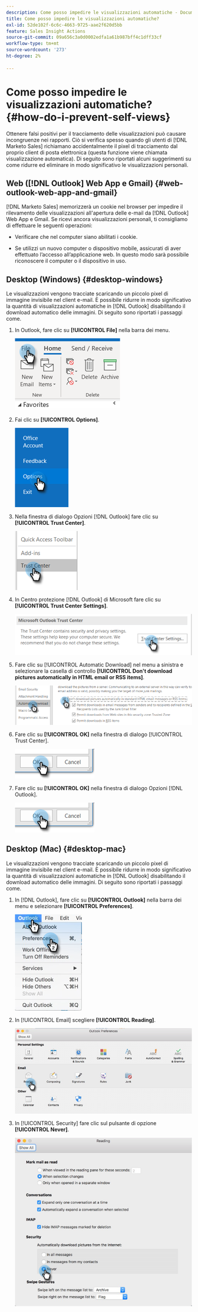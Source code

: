 ```yaml
---
description: Come posso impedire le visualizzazioni automatiche - Documentazione di Marketo - Documentazione del prodotto
title: Come posso impedire le visualizzazioni automatiche?
exl-id: 52de102f-6c6c-4663-9725-aae2f620d5bb
feature: Sales Insight Actions
source-git-commit: 09a656c3a0d0002edfa1a61b987bff4c1dff33cf
workflow-type: tm+mt
source-wordcount: '273'
ht-degree: 2%

---
```


# Come posso impedire le visualizzazioni automatiche? {#how-do-i-prevent-self-views}

Ottenere falsi positivi per il tracciamento delle visualizzazioni può causare incongruenze nei rapporti. Ciò si verifica spesso quando gli utenti di [!DNL Marketo Sales] richiamano accidentalmente il pixel di tracciamento dal proprio client di posta elettronica (questa funzione viene chiamata visualizzazione automatica). Di seguito sono riportati alcuni suggerimenti su come ridurre ed eliminare in modo significativo le visualizzazioni personali.

## Web ([!DNL Outlook] Web App e Gmail) {#web-outlook-web-app-and-gmail}

[!DNL Marketo Sales] memorizzerà un cookie nel browser per impedire il rilevamento delle visualizzazioni all&#39;apertura delle e-mail da [!DNL Outlook] Web App e Gmail. Se ricevi ancora visualizzazioni personali, ti consigliamo di effettuare le seguenti operazioni:

* Verificare che nel computer siano abilitati i cookie.

* Se utilizzi un nuovo computer o dispositivo mobile, assicurati di aver effettuato l’accesso all’applicazione web. In questo modo sarà possibile riconoscere il computer o il dispositivo in uso.

## Desktop (Windows) {#desktop-windows}

Le visualizzazioni vengono tracciate scaricando un piccolo pixel di immagine invisibile nel client e-mail. È possibile ridurre in modo significativo la quantità di visualizzazioni automatiche in [!DNL Outlook] disabilitando il download automatico delle immagini. Di seguito sono riportati i passaggi come.

1. In Outlook, fare clic su **[!UICONTROL File]** nella barra dei menu.

   ![](assets/how-do-i-prevent-self-views-1.png)

1. Fai clic su **[!UICONTROL Options]**.

   ![](assets/how-do-i-prevent-self-views-2.png)

1. Nella finestra di dialogo Opzioni [!DNL Outlook] fare clic su **[!UICONTROL Trust Center]**.

   ![](assets/how-do-i-prevent-self-views-3.png)

1. In Centro protezione [!DNL Outlook] di Microsoft fare clic su **[!UICONTROL Trust Center Settings]**.

   ![](assets/how-do-i-prevent-self-views-4.png)

1. Fare clic su [!UICONTROL Automatic Download] nel menu a sinistra e selezionare la casella di controllo **[!UICONTROL Don't download pictures automatically in HTML email or RSS items]**.

   ![](assets/how-do-i-prevent-self-views-5.png)

1. Fare clic su **[!UICONTROL OK]** nella finestra di dialogo [!UICONTROL Trust Center].

   ![](assets/how-do-i-prevent-self-views-6.png)

1. Fare clic su **[!UICONTROL OK]** nella finestra di dialogo Opzioni [!DNL Outlook].

   ![](assets/how-do-i-prevent-self-views-7.png)

## Desktop (Mac) {#desktop-mac}

Le visualizzazioni vengono tracciate scaricando un piccolo pixel di immagine invisibile nel client e-mail. È possibile ridurre in modo significativo la quantità di visualizzazioni automatiche in [!DNL Outlook] disabilitando il download automatico delle immagini. Di seguito sono riportati i passaggi come.

1. In [!DNL Outlook], fare clic su **[!UICONTROL Outlook]** nella barra dei menu e selezionare **[!UICONTROL Preferences]**.

   ![](assets/how-do-i-prevent-self-views-8.png)

1. In [!UICONTROL Email] scegliere **[!UICONTROL Reading]**.

   ![](assets/how-do-i-prevent-self-views-9.png)

1. In [!UICONTROL Security] fare clic sul pulsante di opzione **[!UICONTROL Never]**.

   ![](assets/how-do-i-prevent-self-views-10.png)
